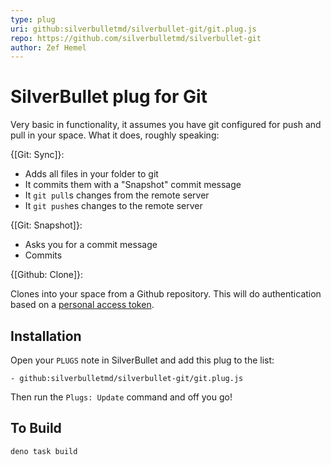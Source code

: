 ```yaml
---
type: plug
uri: github:silverbulletmd/silverbullet-git/git.plug.js
repo: https://github.com/silverbulletmd/silverbullet-git
author: Zef Hemel
---
```


<!-- #include [[https://raw.githubusercontent.com/silverbulletmd/silverbullet-git/main/README.md]] -->
# SilverBullet plug for Git

Very basic in functionality, it assumes you have git configured for push and pull in your space. What it does, roughly speaking:

{[Git: Sync]}:

- Adds all files in your folder to git
- It commits them with a "Snapshot" commit message
- It `git pull`s changes from the remote server
- It `git push`es changes to the remote server

{[Git: Snapshot]}:

- Asks you for a commit message
- Commits

{[Github: Clone]}:

Clones into your space from a Github repository. This will do authentication based on a [personal access token](https://github.com/settings/tokens).

## Installation

Open your `PLUGS` note in SilverBullet and add this plug to the list:

```
- github:silverbulletmd/silverbullet-git/git.plug.js
```

Then run the `Plugs: Update` command and off you go!

## To Build

```shell
deno task build
```
<!-- /include -->
